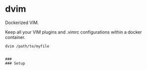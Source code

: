 # dvim

Dockerized VIM.

Keep all your VIM plugins and .vimrc configurations within a docker container.
```
dvim /path/to/myfile


###
### Setup

